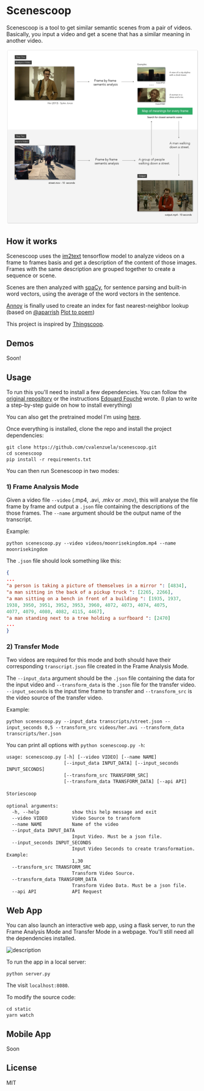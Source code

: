 # Scenescoop

Scenescoop is a tool to get similar semantic scenes from a pair of videos. Basically, you input a video and get a scene that has a similar meaning in another video. 

![description](static/imgs/description.png)

## How it works

Scenescoop uses the [im2text](https://github.com/tensorflow/models/tree/master/research/im2txt) tensorflow model to analyze videos on a frame to frames basis and get a description of the content of those images. Frames with the same description are grouped together to create a sequence or scene. 

Scenes are then analyzed with [spaCy](https://spacy.io/), for sentence parsing and built-in word vectors, using the average of the word vectors in the sentence. 

[Annoy](https://github.com/spotify/annoy) is finally used to create an index for fast nearest-neighbor lookup (based on [@aparrish](https://github.com/aparrish) [Plot to poem](https://github.com/aparrish/plot-to-poem/blob/master/plot-to-poem.ipynb))

This project is inspired by [Thingscoop](https://github.com/agermanidis/thingscoop).

## Demos

Soon!

## Usage

To run this you'll need to install a few dependencies. You can follow the [original repository](https://github.com/tensorflow/models/tree/master/research/im2txt) or the instructions [Edouard Fouché](https://edouardfouche.com/Fun-with-Tensorflow-im2txt/) wrote.
(I plan to write a step-by-step guide on how to install everything)

You can also get the pretrained model I'm using [here](https://drive.google.com/open?id=1tSTzD21qXXOiXlfgJllgXNZ9lREy6yij).

Once everything is installed, clone the repo and install the project dependencies:

```
git clone https://github.com/cvalenzuela/scenescoop.git
cd scenescoop
pip install -r requirements.txt
```

You can then run Scenescoop in two modes:

### 1) Frame Analysis Mode

Given a video file `--video` (.mp4, .avi, .mkv or .mov), this will analyse the file frame by frame and output a `.json` file containing the descriptions of the those frames. The `--name` argument should be the output name of the transcript.

Example:
```
python scenescoop.py --video videos/moonrisekingdom.mp4 --name moonrisekingdom
```

The `.json` file should look something like this:

```json
{ 
...
"a person is taking a picture of themselves in a mirror ": [4834], 
"a man sitting in the back of a pickup truck ": [2265, 2266], 
"a man sitting on a bench in front of a building ": [1935, 1937, 
1938, 3950, 3951, 3952, 3953, 3960, 4072, 4073, 4074, 4075, 
4077, 4079, 4080, 4082, 4115, 4467], 
"a man standing next to a tree holding a surfboard ": [2470]
...
}
```

### 2) Transfer Mode

Two videos are required for this mode and both should have their corresponding `transcript.json` file created in the Frame Analysis Mode.

The `--input_data` argument should be the `.json` file containing the data for the input video and `--transform_data` is the `.json` file for the transfer video. `--input_seconds` is the input time frame to transfer and `--transform_src` is the video source of the transfer video. 

Example:
```
python scenescoop.py --input_data transcripts/street.json --input_seconds 0,5 --transform_src videos/her.avi --transform_data transcripts/her.json
```

You can print all options with `python scenescoop.py -h`:

```
usage: scenescoop.py [-h] [--video VIDEO] [--name NAME]
                     [--input_data INPUT_DATA] [--input_seconds INPUT_SECONDS]
                     [--transform_src TRANSFORM_SRC]
                     [--transform_data TRANSFORM_DATA] [--api API]

Storiescoop

optional arguments:
  -h, --help            show this help message and exit
  --video VIDEO         Video Source to transform
  --name NAME           Name of the video
  --input_data INPUT_DATA
                        Input Video. Must be a json file.
  --input_seconds INPUT_SECONDS
                        Input Video Seconds to create transformation. Example:
                        1,30
  --transform_src TRANSFORM_SRC
                        Transform Video Source.
  --transform_data TRANSFORM_DATA
                        Transform Video Data. Must be a json file.
  --api API             API Request
```

## Web App

You can also launch an interactive web app, using a flask server, to run the Frame Analysis Mode and Transfer Mode in a webpage. You'll still need all the dependencies installed.

![description](static/imgs/demo.gif)


To run the app in a local server:

```
python server.py
```

The visit `localhost:8080`.

To modify the source code:
```
cd static
yarn watch
```

## Mobile App

Soon

## License

MIT